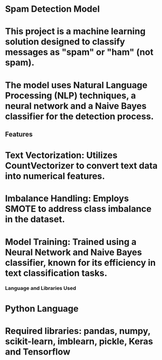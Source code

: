 # Spam Detection Model
# This project is a machine learning solution designed to classify messages as "spam" or "ham" (not spam). 
# The model uses Natural Language Processing (NLP) techniques, a neural network and a Naive Bayes classifier for the detection process.

## Features
# Text Vectorization: Utilizes CountVectorizer to convert text data into numerical features.
# Imbalance Handling: Employs SMOTE to address class imbalance in the dataset.
# Model Training: Trained using a Neural Network and Naive Bayes classifier, known for its efficiency in text classification tasks.

### Language and Libraries Used
# Python Language
# Required libraries: pandas, numpy, scikit-learn, imblearn, pickle, Keras and Tensorflow
